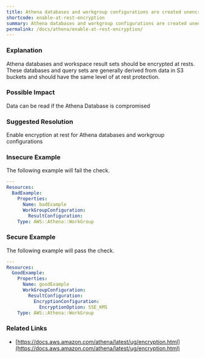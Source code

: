 ```yaml
---
title: Athena databases and workgroup configurations are created unencrypted at rest by default, they should be encrypted
shortcode: enable-at-rest-encryption
summary: Athena databases and workgroup configurations are created unencrypted at rest by default, they should be encrypted 
permalink: /docs/athena/enable-at-rest-encryption/
---
```


### Explanation

Athena databases and workspace result sets should be encrypted at rests. These databases and query sets are generally derived from data in S3 buckets and should have the same level of at rest protection.

### Possible Impact
Data can be read if the Athena Database is compromised

### Suggested Resolution
Enable encryption at rest for Athena databases and workgroup configurations


### Insecure Example

The following example will fail the  check.

```yaml
---
Resources:
  BadExample:
    Properties:
      Name: badExample
      WorkGroupConfiguration:
        ResultConfiguration:
    Type: AWS::Athena::WorkGroup

```



### Secure Example

The following example will pass the  check.

```yaml
---
Resources:
  GoodExample:
    Properties:
      Name: goodExample
      WorkGroupConfiguration:
        ResultConfiguration:
          EncryptionConfiguration:
            EncryptionOption: SSE_KMS
    Type: AWS::Athena::WorkGroup

```




### Related Links


- [https://docs.aws.amazon.com/athena/latest/ug/encryption.html](https://docs.aws.amazon.com/athena/latest/ug/encryption.html)


